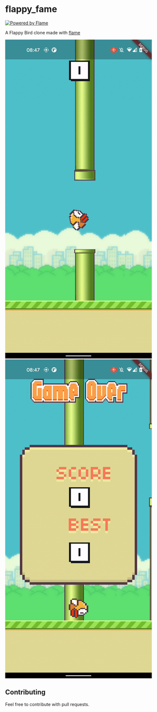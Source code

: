 # flappy_fame
[![Powered by Flame](https://img.shields.io/badge/Powered%20by-%F0%9F%94%A5-orange.svg)](https://flame-engine.org)

A Flappy Bird clone made with [flame](https://github.com/flame-engine/flame)

![demo](./demo_1.gif)
![demo](./demo_2.gif)

## Contributing

Feel free to contribute with pull requests.
